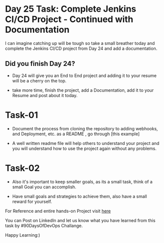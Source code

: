 
  

# Day 25 Task: Complete Jenkins CI/CD Project - Continued with Documentation

  

  

I can imagine catching up will be tough so take a small breather today and complete the Jenkins CI/CD project from Day 24 and add a documentation.

  

  

## Did you finish Day 24?

  

- Day 24 will give you an End to End project and adding it to your resume will be a cherry on the top.

- take more time, finish the project, add a Documentation, add it to your Resume and post about it today.

  

# Task-01

  

- Document the process from cloning the repository to adding webhooks, and Deployment, etc. as a README , go through [this example]
<!-- (https://github.com/LondheShubham153/fynd-my-movie/blob/master/README.md) -->

  

- A well written readme file will help others to understand your project and you will understand how to use the project again without any problems.

  
  

# Task-02

  

- Also it's important to keep smaller goals, as its a small task, think of a small Goal you can accomplish.

    

- Have small goals and strategies to achieve them, also have a small reward for yourself.

  

For Reference and entire hands-on Project visit [here](https://youtu.be/nplH3BzKHPk)

  

  

You can Post on LinkedIn and let us know what you have learned from this task by #90DaysOfDevOps Challange.

  

  

Happy Learning:)